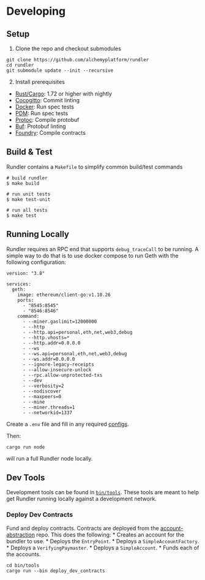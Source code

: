 # Developing

## Setup

1. Clone the repo and checkout submodules

```
git clone https://github.com/alchemyplatform/rundler
cd rundler
git submodule update --init --recursive
```

2. Install prerequisites

* [Rust/Cargo](https://www.rust-lang.org/tools/install): 1.72 or higher with nightly 
* [Cocogitto](https://github.com/cocogitto/cocogitto): Commit linting
* [Docker](https://docs.docker.com/engine/install/): Run spec tests
* [PDM](https://pdm.fming.dev/latest/#installation): Run spec tests
* [Protoc](https://grpc.io/docs/protoc-installation/): Compile protobuf
* [Buf](https://buf.build/docs/installation): Protobuf linting
* [Foundry](https://book.getfoundry.sh/getting-started/installation): Compile contracts

## Build & Test

Rundler contains a `Makefile` to simplify common build/test commands

```
# build rundler
$ make build 

# run unit tests
$ make test-unit

# run all tests
$ make test

```

## Running Locally

Rundler requires an RPC end that supports `debug_traceCall` to be running. A simple way to do that is to use docker compose to run Geth with the following configuration:

```
version: "3.8"

services:
  geth:
    image: ethereum/client-go:v1.10.26
    ports:
      - "8545:8545"
      - "8546:8546"
    command:
      - --miner.gaslimit=12000000
      - --http
      - --http.api=personal,eth,net,web3,debug
      - --http.vhosts=*
      - --http.addr=0.0.0.0
      - --ws
      - --ws.api=personal,eth,net,web3,debug
      - --ws.addr=0.0.0.0
      - --ignore-legacy-receipts
      - --allow-insecure-unlock
      - --rpc.allow-unprotected-txs
      - --dev
      - --verbosity=2
      - --nodiscover
      - --maxpeers=0
      - --mine
      - --miner.threads=1
      - --networkid=1337

```

Create a `.env` file and fill in any required [configs](./cli.md).

Then:

```
cargo run node
```

will run a full Rundler node locally.

## Dev Tools

Development tools can be found in [`bin/tools`](../bin/tools/). These tools are meant to help get Rundler running locally against a development network.

### Deploy Dev Contracts

Fund and deploy contracts. Contracts are deployed from the [account-abstraction](https://github.com/eth-infinitism/account-abstraction) repo. This does the following: 
    * Creates an account for the bundler to use.
    * Deploys the `EntryPoint`.
    * Deploys a `SimpleAccountFactory`.
    * Deploys a `VerifyingPaymaster`.
    * Deploys a `SimpleAccount`.
    * Funds each of the accounts.
```
cd bin/tools
cargo run --bin deploy_dev_contracts
```
